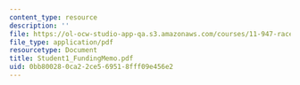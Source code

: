 ```yaml
---
content_type: resource
description: ''
file: https://ol-ocw-studio-app-qa.s3.amazonaws.com/courses/11-947-race-immigration-and-planning-spring-2005/0bb800280ca22ce569518fff09e456e2_Student1_FundingMemo.pdf
file_type: application/pdf
resourcetype: Document
title: Student1_FundingMemo.pdf
uid: 0bb80028-0ca2-2ce5-6951-8fff09e456e2
---
```

